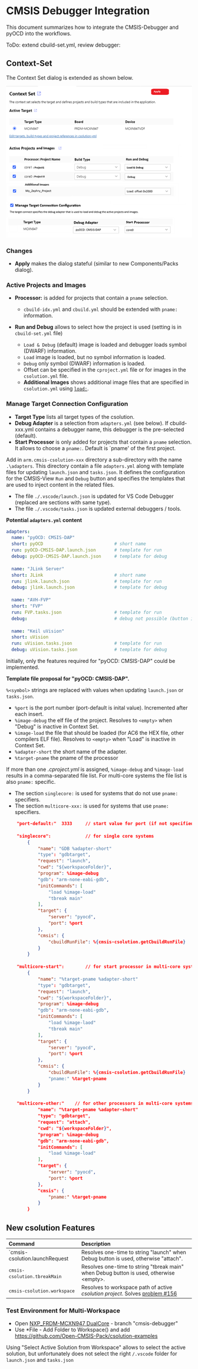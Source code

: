# CMSIS Debugger Integration

<!-- markdownlint-disable MD009 -->
<!-- markdownlint-disable MD013 -->
<!-- markdownlint-disable MD036 -->
<!-- markdownlint-disable MD032 -->

This document summarizes how to integrate the CMSIS-Debugger and pyOCD into the workflows.

ToDo: extend cbuild-set.yml, review debugger: 

## Context-Set

The Context Set dialog is extended as shown below.

![Context-Set](./images/CMSIS-Debugger-Context.png "Context Set")

### Changes

- **Apply** makes the dialog stateful (similar to new Components/Packs dialog).

### Active Projects and Images

- **Processor:** is added for projects that contain a `pname` selection.
    - `cbuild-idx.yml` and `cbuild.yml` should be extended with `pname:` information.
  
- **Run and Debug** allows to select how the project is used (setting is in `cbuild-set.yml` file)
    - `Load & Debug` (default) image is loaded and debugger loads symbol (DWARF) information.
    - `Load` image is loaded, but no symbol information is loaded.
    - `Debug` only symbol (DWARF) information is loaded.
    - Offset can be specified in the `cproject.yml` file or for images in the `csolution.yml` file.
    - **Additional Images** shows additional image files that are specified in `csolution.yml` using [`load:`](YML-Input-Format.md#load).

### Manage Target Connection Configuration

- **Target Type** lists all target types of the csolution.
- **Debug Adapter** is a selection from `adapters.yml` (see below).  If cbuild-xxx.yml contains a debugger name, this debugger is the pre-selected (default).
- **Start Processor** is only added for projects that contain a `pname` selection. It allows to choose a `pname:`. Default is `pname' of the first project.

Add in `arm.cmsis-csolution-xxx` directory a sub-directory with the name `.\adapters`.  This directory contain a file `adapters.yml` along with template files for updating `launch.json` and `tasks.json`.  It defines the configuration for the CMSIS-View `Run` and `Debug` button and specifies the templates that are used to inject content in the related files.

- The file `./.vscode/launch.json` is updated for VS Code Debugger (replaced are sections with same type).
- The file `./.vscode/tasks.json` is updated external debuggers / tools.

**Potential `adapters.yml` content**

```yml
adapters:
  name: "pyOCD: CMSIS-DAP"
  short: pyOCD                           # short name
  run: pyOCD-CMSIS-DAP.launch.json       # template for run
  debug: pyOCD-CMSIS-DAP.launch.json     # template for debug

  name: "JLink Server"
  short: JLink                           # short name
  run: jlink.launch.json                 # template for run
  debug: jlink.launch.json               # template for debug

  name: "AVH-FVP"
  short: "FVP"
  run: FVP.tasks.json                    # template for run
  debug:                                 # debug not possible (button is disabled)

  name: "Keil uVision"
  short: uVision
  run: uVision.tasks.json                # template for run
  debug: uVision.tasks.json              # template for debug
```

Initially, only the features required for "pyOCD: CMSIS-DAP" could be implemented.

**Template file proposal for "pyOCD: CMSIS-DAP".**

`%<symbol>` strings are replaced with values when updating `launch.json` or `tasks.json`.

- `%port` is the port number (port-default is inital value). Incremented after each insert.
- `%image-debug` the elf file of the project. Resolves to `<empty>` when "Debug" is inactive in Context Set.
- `%image-load` the file that should be loaded (for AC6 the HEX file, other compilers ELF file). Resolves to `<empty>` when "Load" is inactive in Context Set.
- `%adapter-short` the short name of the adapter.
- `%target-pname` the pname of the processor

If more than one *.cproject.yml* is assigned, `%image-debug` and `%image-load` results in a comma-separated file list. For multi-core systems the file list is also `pname:` specific.

- The section `singlecore:` is used for systems that do not use `pname:` specifiers.
- The section `multicore-xxx:` is used for systems that use `pname:` specifiers.


```json
    "port-default:"  3333     // start value for port (if not specified otherwise)

    "singlecore":             // for single core systems
        {
            "name": "GDB %adapter-short"
            "type": "gdbtarget",
            "request": "launch",
            "cwd": "${workspaceFolder}",
            "program": %image-debug
            "gdb": "arm-none-eabi-gdb",
            "initCommands": [
                "load %image-load"
                "tbreak main"
            ],
            "target": {
                "server": "pyocd",
                "port": %port
            },
            "cmsis": {
                "cbuildRunFile": %{cmsis-csolution.getCbuildRunFile}
            }
        }

    "multicore-start":        // for start processor in multi-core systems
        {
            "name": "%target-pname %adapter-short"
            "type": "gdbtarget",
            "request": "launch",
            "cwd": "${workspaceFolder}",
            "program": %image-debug
            "gdb": "arm-none-eabi-gdb",
            "initCommands": [
                "load %image-laod"
                "tbreak main"
            ],
            "target": {
                "server": "pyocd",
                "port": %port
            },
            "cmsis": {
                "cbuildRunFile": %{cmsis-csolution.getCbuildRunFile}
                "pname:" %target-pname
            }
        }

    "multicore-other:"    // for other processors in multi-core systems
            "name": "%target-pname %adapter-short"
            "type": "gdbtarget",
            "request": "attach",
            "cwd": "${workspaceFolder}",
            "program": %image-debug
            "gdb": "arm-none-eabi-gdb",
            "initCommands": [
                "load %image-load"
            ],
            "target": {
                "server": "pyocd",
                "port": %port
            },
            "cmsis": {
                "pname:" %target-pname
            }
        }
```

## New csolution Features

Command                               | Description
:-------------------------------------|:-----------------------------------------------------
`cmsis-csolution.launchRequest        | Resolves one-time to string "launch" when Debug button is used, otherwise "attach".
`cmsis-csolution.tbreakMain`          | Resolves one-time to string "tbreak main" when Debug button is used, otherwise \<empty\>.
`cmsis-csolution.workspace`           | Resolves to workspace path of active *csolution project*. Solves [problem #156](https://github.com/Open-CMSIS-Pack/vscode-cmsis-debugger/issues/156)

### Test Environment for Multi-Workspace

- Open [NXP_FRDM-MCXN947 DualCore](https://github.com/Open-CMSIS-Pack/NXP_FRDM-MCXN947_BSP/tree/cmsis-debugger/boards/frdmmcxn947/cmsis/examples/DualCore) - branch "cmsis-debugger"
- Use *File - Add Folder to Workspace() and add https://github.com/Open-CMSIS-Pack/csolution-examples

Using "Select Active Solution from Workspace" allows to select the active solution, but unfortunately does not select the right `/.vscode` folder for `launch.json` and `tasks.json`
